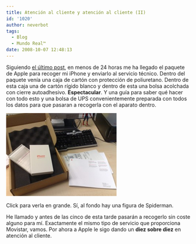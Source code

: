 ```yaml
---
title: Atención al cliente y atención al cliente (II)
id: '1020'
author: neverbot
tags:
  - Blog
  - Mundo Real™
date: 2008-10-07 12:48:13
---
```


Siguiendo [el último post](https://neverbot.com/atencion-al-cliente-y-atencion-al-cliente/), en menos de 24 horas me ha llegado el paquete de Apple para recoger mi iPhone y enviarlo al servicio técnico. Dentro del paquete venía una caja de cartón con protección de poliuretano. Dentro de esta caja una de cartón rígido blanco y dentro de esta una bolsa acolchada con cierre autoadhesivo. **Espectacular**. Y una guía para saber qué hacer con todo esto y una bolsa de UPS convenientemente preparada con todos los datos para que pasaran a recogerla con el aparato dentro. 

[![Apple Care Service](./atencion-al-cliente-y-atencion-al-cliente-ii/apple-care-service-300x225.jpg "Apple Care Service")](./atencion-al-cliente-y-atencion-al-cliente-ii/apple-care-service.jpg)

Click para verla en grande. Sí, al fondo hay una figura de Spiderman.

He llamado y antes de las cinco de esta tarde pasarán a recogerlo sin coste alguno para mí. Exactamente el mismo tipo de servicio que proporciona Movistar, vamos. Por ahora a Apple le sigo dando un **diez sobre diez** en atención al cliente.
